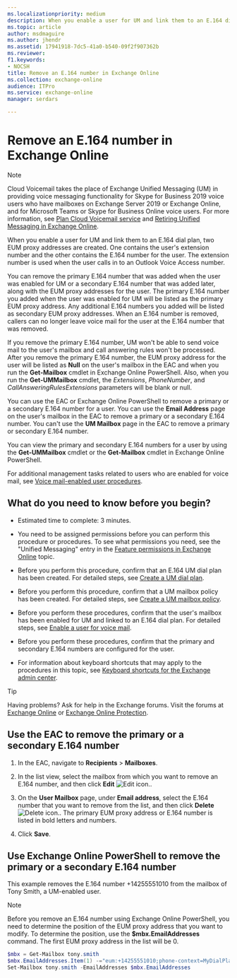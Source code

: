 ```yaml
---
ms.localizationpriority: medium
description: When you enable a user for UM and link them to an E.164 dial plan, two EUM proxy addresses are created. One contains the user's extension number and the other contains the E.164 number for the user. The extension number is used when the user calls in to an Outlook Voice Access number.
ms.topic: article
author: msdmaguire
ms.author: jhendr
ms.assetid: 17941918-7dc5-41a0-b540-09f2f907362b
ms.reviewer: 
f1.keywords:
- NOCSH
title: Remove an E.164 number in Exchange Online
ms.collection: exchange-online
audience: ITPro
ms.service: exchange-online
manager: serdars

---
```


# Remove an E.164 number in Exchange Online

> [!NOTE]
> Cloud Voicemail takes the place of Exchange Unified Messaging (UM) in providing voice messaging functionality for Skype for Business 2019 voice users who have mailboxes on Exchange Server 2019 or Exchange Online, and for Microsoft Teams or Skype for Business Online voice users. For more information, see [Plan Cloud Voicemail service](/skypeforbusiness/hybrid/plan-cloud-voicemail) and [Retiring Unified Messaging in Exchange Online](https://techcommunity.microsoft.com/t5/Exchange-Team-Blog/Retiring-Unified-Messaging-in-Exchange-Online/ba-p/608991).

When you enable a user for UM and link them to an E.164 dial plan, two EUM proxy addresses are created. One contains the user's extension number and the other contains the E.164 number for the user. The extension number is used when the user calls in to an Outlook Voice Access number.

You can remove the primary E.164 number that was added when the user was enabled for UM or a secondary E.164 number that was added later, along with the EUM proxy addresses for the user. The primary E.164 number you added when the user was enabled for UM will be listed as the primary EUM proxy address. Any additional E.164 numbers you added will be listed as secondary EUM proxy addresses. When an E.164 number is removed, callers can no longer leave voice mail for the user at the E.164 number that was removed.

If you remove the primary E.164 number, UM won't be able to send voice mail to the user's mailbox and call answering rules won't be processed. After you remove the primary E.164 number, the EUM proxy address for the user will be listed as **Null** on the user's mailbox in the EAC and when you run the **Get-Mailbox** cmdlet in Exchange Online PowerShell. Also, when you run the **Get-UMMailbox** cmdlet, the _Extensions_, _PhoneNumber_, and _CallAnsweringRulesExtensions_ parameters will be blank or null.

You can use the EAC or Exchange Online PowerShell to remove a primary or a secondary E.164 number for a user. You can use the **Email Address** page on the user's mailbox in the EAC to remove a primary or a secondary E.164 number. You can't use the **UM Mailbox** page in the EAC to remove a primary or secondary E.164 number.

You can view the primary and secondary E.164 numbers for a user by using the **Get-UMMailbox** cmdlet or the **Get-Mailbox** cmdlet in Exchange Online PowerShell.

For additional management tasks related to users who are enabled for voice mail, see [Voice mail-enabled user procedures](voice-mail-enabled-user-procedures.md).

## What do you need to know before you begin?

- Estimated time to complete: 3 minutes.

- You need to be assigned permissions before you can perform this procedure or procedures. To see what permissions you need, see the "Unified Messaging" entry in the [Feature permissions in Exchange Online](../../permissions-exo/feature-permissions.md) topic.

- Before you perform this procedure, confirm that an E.164 UM dial plan has been created. For detailed steps, see [Create a UM dial plan](../../voice-mail-unified-messaging/connect-voice-mail-system/create-um-dial-plan.md).

- Before you perform this procedure, confirm that a UM mailbox policy has been created. For detailed steps, see [Create a UM mailbox policy](create-um-mailbox-policy.md).

- Before you perform these procedures, confirm that the user's mailbox has been enabled for UM and linked to an E.164 dial plan. For detailed steps, see [Enable a user for voice mail](enable-a-user-for-voice-mail.md).

- Before you perform these procedures, confirm that the primary and secondary E.164 numbers are configured for the user.

- For information about keyboard shortcuts that may apply to the procedures in this topic, see [Keyboard shortcuts for the Exchange admin center](../../accessibility/keyboard-shortcuts-in-admin-center.md).

> [!TIP]
> Having problems? Ask for help in the Exchange forums. Visit the forums at [Exchange Online](https://social.technet.microsoft.com/forums/msonline/home?forum=onlineservicesexchange) or [Exchange Online Protection](https://social.technet.microsoft.com/forums/forefront/home?forum=FOPE).

## Use the EAC to remove the primary or a secondary E.164 number

1. In the EAC, navigate to **Recipients** \> **Mailboxes**.

2. In the list view, select the mailbox from which you want to remove an E.164 number, and then click **Edit** ![Edit icon.](../../media/ITPro_EAC_EditIcon.gif).

3. On the **User Mailbox** page, under **Email address**, select the E.164 number that you want to remove from the list, and then click **Delete** ![Delete icon.](../../media/ITPro_EAC_DeleteIcon.gif). The primary EUM proxy address or E.164 number is listed in bold letters and numbers.

4. Click **Save**.

## Use Exchange Online PowerShell to remove the primary or a secondary E.164 number

This example removes the E.164 number +14255551010 from the mailbox of Tony Smith, a UM-enabled user.

> [!NOTE]
> Before you remove an E.164 number using Exchange Online PowerShell, you need to determine the position of the EUM proxy address that you want to modify. To determine the position, use the **$mbx.EmailAddresses** command. The first EUM proxy address in the list will be 0.

```PowerShell
$mbx = Get-Mailbox tony.smith
$mbx.EmailAddresses.Item(1) -="eum:+14255551010;phone-context=MyDialPlan.contoso.com"
Set-Mailbox tony.smith -EmailAddresses $mbx.EmailAddresses
```

